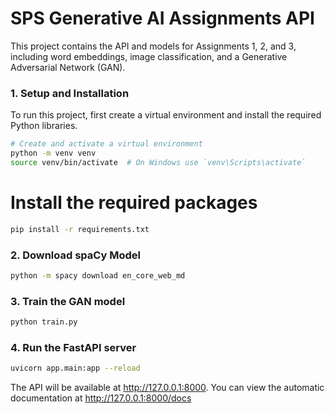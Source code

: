 # SPS Generative AI Assignments API

This project contains the API and models for Assignments 1, 2, and 3, including word embeddings, image classification, and a Generative Adversarial Network (GAN).

### 1. Setup and Installation
To run this project, first create a virtual environment and install the required Python libraries.

```bash
# Create and activate a virtual environment
python -m venv venv
source venv/bin/activate  # On Windows use `venv\Scripts\activate`
```

# Install the required packages
```bash
pip install -r requirements.txt
```

### 2. Download spaCy Model
```bash
python -m spacy download en_core_web_md
```

### 3. Train the GAN model
```bash
python train.py
```

### 4. Run the FastAPI server
```bash
uvicorn app.main:app --reload
```

The API will be available at http://127.0.0.1:8000. You can view the automatic documentation at http://127.0.0.1:8000/docs